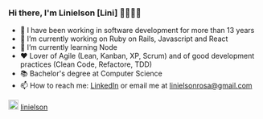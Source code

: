 ### Hi there, I'm Linielson [Lini] 👋👨🏻‍💻

<!--
**linielson/linielson** is a ✨ _special_ ✨ repository because its `README.md` (this file) appears on your GitHub profile. -->

- 🚀 I have been working in software development for more than 13 years
- 🔭 I’m currently working on Ruby on Rails, Javascript and React
- 🌱 I’m currently learning Node
- ❤️ Lover of Agile (Lean, Kanban, XP, Scrum) and of good development practices (Clean Code, Refactore, TDD)
- 📚 Bachelor's degree at Computer Science
- 📫 How to reach me: [LinkedIn](https://www.linkedin.com/in/linielson/) or email me at [linielsonrosa@gmail.com](linielsonrosa@gmail.com)

<code><img alt="dev.to" title="dev.to" src="https://gist.githubusercontent.com/myogeshchavan97/e0be7fc4c838544e2d00afeb3a82ae10/raw/932b015cd9410bfc0af3230fc8d08a81e4fa7212/devto.svg" width="20" height="20" /></code> [linielson](https://dev.to/linielson)

